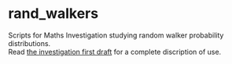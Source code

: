 # rand_walkers
Scripts for Maths Investigation studying random walker probability distributions.  
Read [the investigation first draft](/math_ia_first_draft.pdf) for a complete discription of use.
